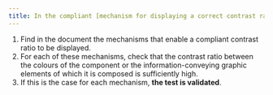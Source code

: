 ```yaml
---
title: In the compliant [mechanism for displaying a correct contrast ratio](#mechanisme-qui-permet-d-afficher-un-rapport-de-contraste-conforme), are the colours of the component or of its information-conveying graphic elements sufficiently contrasted?
---
```


1. Find in the document the mechanisms that enable a compliant contrast ratio to be displayed.
2. For each of these mechanisms, check that the contrast ratio between the colours of the component or the information-conveying graphic elements of which it is composed is sufficiently high.
3. If this is the case for each mechanism, **the test is validated**.